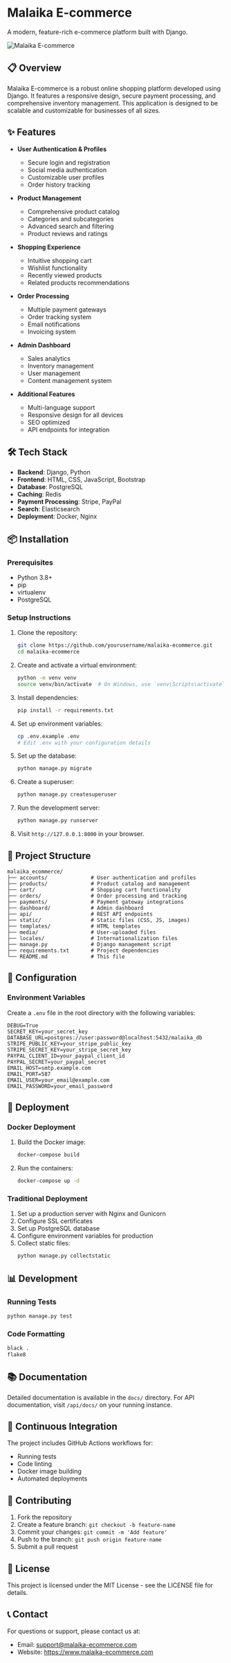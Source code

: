 # Malaika E-commerce

A modern, feature-rich e-commerce platform built with Django.

![Malaika E-commerce](/api/placeholder/800/300)

## 📋 Overview

Malaika E-commerce is a robust online shopping platform developed using Django. It features a responsive design, secure payment processing, and comprehensive inventory management. This application is designed to be scalable and customizable for businesses of all sizes.

## ✨ Features

- **User Authentication & Profiles**
  - Secure login and registration
  - Social media authentication
  - Customizable user profiles
  - Order history tracking

- **Product Management**
  - Comprehensive product catalog
  - Categories and subcategories
  - Advanced search and filtering
  - Product reviews and ratings

- **Shopping Experience**
  - Intuitive shopping cart
  - Wishlist functionality
  - Recently viewed products
  - Related products recommendations

- **Order Processing**
  - Multiple payment gateways
  - Order tracking system
  - Email notifications
  - Invoicing system

- **Admin Dashboard**
  - Sales analytics
  - Inventory management
  - User management
  - Content management system

- **Additional Features**
  - Multi-language support
  - Responsive design for all devices
  - SEO optimized
  - API endpoints for integration

## 🛠 Tech Stack

- **Backend**: Django, Python
- **Frontend**: HTML, CSS, JavaScript, Bootstrap
- **Database**: PostgreSQL
- **Caching**: Redis
- **Payment Processing**: Stripe, PayPal
- **Search**: Elasticsearch
- **Deployment**: Docker, Nginx

## 📦 Installation

### Prerequisites

- Python 3.8+
- pip
- virtualenv
- PostgreSQL

### Setup Instructions

1. Clone the repository:
   ```bash
   git clone https://github.com/yourusername/malaika-ecommerce.git
   cd malaika-ecommerce
   ```

2. Create and activate a virtual environment:
   ```bash
   python -m venv venv
   source venv/bin/activate  # On Windows, use `venv\Scripts\activate`
   ```

3. Install dependencies:
   ```bash
   pip install -r requirements.txt
   ```

4. Set up environment variables:
   ```bash
   cp .env.example .env
   # Edit .env with your configuration details
   ```

5. Set up the database:
   ```bash
   python manage.py migrate
   ```

6. Create a superuser:
   ```bash
   python manage.py createsuperuser
   ```

7. Run the development server:
   ```bash
   python manage.py runserver
   ```

8. Visit `http://127.0.0.1:8000` in your browser.

## 🧩 Project Structure

```
malaika_ecommerce/
├── accounts/              # User authentication and profiles
├── products/              # Product catalog and management
├── cart/                  # Shopping cart functionality
├── orders/                # Order processing and tracking
├── payments/              # Payment gateway integrations
├── dashboard/             # Admin dashboard
├── api/                   # REST API endpoints
├── static/                # Static files (CSS, JS, images)
├── templates/             # HTML templates
├── media/                 # User-uploaded files
├── locales/               # Internationalization files
├── manage.py              # Django management script
├── requirements.txt       # Project dependencies
└── README.md              # This file
```

## 🔧 Configuration

### Environment Variables

Create a `.env` file in the root directory with the following variables:

```
DEBUG=True
SECRET_KEY=your_secret_key
DATABASE_URL=postgres://user:password@localhost:5432/malaika_db
STRIPE_PUBLIC_KEY=your_stripe_public_key
STRIPE_SECRET_KEY=your_stripe_secret_key
PAYPAL_CLIENT_ID=your_paypal_client_id
PAYPAL_SECRET=your_paypal_secret
EMAIL_HOST=smtp.example.com
EMAIL_PORT=587
EMAIL_USER=your_email@example.com
EMAIL_PASSWORD=your_email_password
```

## 🚀 Deployment

### Docker Deployment

1. Build the Docker image:
   ```bash
   docker-compose build
   ```

2. Run the containers:
   ```bash
   docker-compose up -d
   ```

### Traditional Deployment

1. Set up a production server with Nginx and Gunicorn
2. Configure SSL certificates
3. Set up PostgreSQL database
4. Configure environment variables for production
5. Collect static files:
   ```bash
   python manage.py collectstatic
   ```

## 📊 Development

### Running Tests

```bash
python manage.py test
```

### Code Formatting

```bash
black .
flake8
```

## 📚 Documentation

Detailed documentation is available in the `docs/` directory. For API documentation, visit `/api/docs/` on your running instance.

## 🔄 Continuous Integration

The project includes GitHub Actions workflows for:
- Running tests
- Code linting
- Docker image building
- Automated deployments

## 👥 Contributing

1. Fork the repository
2. Create a feature branch: `git checkout -b feature-name`
3. Commit your changes: `git commit -m 'Add feature'`
4. Push to the branch: `git push origin feature-name`
5. Submit a pull request

## 📄 License

This project is licensed under the MIT License - see the LICENSE file for details.

## 📞 Contact

For questions or support, please contact us at:
- Email: support@malaika-ecommerce.com
- Website: https://www.malaika-ecommerce.com